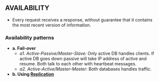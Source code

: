 ## AVAILABILITY
- Every request receives a response, without guarantee that it contains the most recent version of information. 

### Availability patterns
- **a. Fail-over**
  - _a1. Active-Passive/Master-Slave:_ Only active DB handles clients. If active DB goes down passive will take IP address of active and resume. Both talk to each other with heartbeat messages.
  - _a2. Active-Active/Master-Master:_ Both databases handles traffic. 
- **b. Using [Replication](..)**
